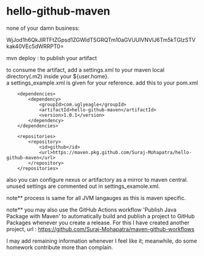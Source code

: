 # hello-github-maven

none of your damn business:  

WjJod1h6QkJlRTFtZGpsd1ZGWldTSGRQTm10aGVUUlVNVlJ6Tm5kTGIzSTVkak40VEc5dWRRPT0=

mvn deploy : to publish your artifact  

to consume the artifact, add a settings.xml to your maven local directory(.m2) inside your ${user.home}.  
a settings_example.xml is given for your reference. add this to your pom.xml  

```
    <dependencies>
        <dependency>
            <groupId>com.uglyeagle</groupId>
            <artifactId>hello-github-maven</artifactId>
            <version>1.0.1</version>
        </dependency>
    </dependencies>
    
    <repositories>
        <repository>
            <id>github</id>
            <url>https://maven.pkg.github.com/Suraj-Mohapatra/hello-github-maven</url>
        </repository>
    </repositories>
```

also you can configure nexus or artifactory as a mirror to maven central. unused settings are commented out in settings_examole.xml.  

note** process is same for all JVM langauges as this is maven specific.  

note** you may also use the GitHub Actions workflow 'Publish Java Package with Maven' to automatically build and publish a project to GitHub Packages whenever you create a release. For this I have created another project, url : https://github.com/Suraj-Mohapatra/maven-github-workflows  

I may add remaining information whenever I feel like it; meanwhile, do some homework contribute more than complain.
